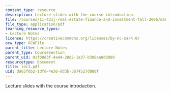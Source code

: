 ```yaml
---
content_type: resource
description: Lecture slides with the course introduction.
file: /courses/11-431j-real-estate-finance-and-investment-fall-2006/da65fdb21dfd4e36dd3b5874527d880f_lec1.pdf
file_type: application/pdf
learning_resource_types:
- Lecture Notes
license: https://creativecommons.org/licenses/by-nc-sa/4.0/
ocw_type: OCWFile
parent_title: Lecture Notes
parent_type: CourseSection
parent_uid: 01f08d3f-4a44-28d2-1a37-b398aa0d8009
resourcetype: Document
title: lec1.pdf
uid: da65fdb2-1dfd-4e36-dd3b-5874527d880f
---
```

Lecture slides with the course introduction.